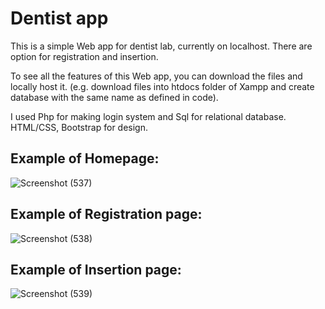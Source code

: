 # Dentist app

This is a simple Web app for dentist lab, currently on localhost. There are option for registration and insertion.

To see all the features of this Web app, you can download the files and locally host it. (e.g. download files into htdocs folder of Xampp and create database with the same name as defined in code).

I used Php for making login system and Sql for relational database. HTML/CSS, Bootstrap for design.

## Example of Homepage:

![Screenshot (537)](https://user-images.githubusercontent.com/101759097/191281726-fb355dfb-dccd-4a24-93f7-a2da5a8e4e98.png)

## Example of Registration page:

![Screenshot (538)](https://user-images.githubusercontent.com/101759097/191281894-0dd8de97-ab4d-4005-b60c-30e4f8881c99.png)

## Example of Insertion page:

![Screenshot (539)](https://user-images.githubusercontent.com/101759097/191282012-fef6c0b5-1afe-4a1e-85bc-83e59244702d.png)

